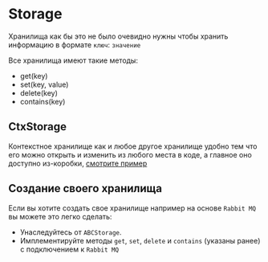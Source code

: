 # Storage

Хранилища как бы это не было очевидно нужны чтобы хранить информацию в формате `ключ`: `значение`

Все хранилища имеют такие методы:

* get(key)
* set(key, value)
* delete(key)
* contains(key)

## CtxStorage

Контекстное хранилище как и любое другое хранилище удобно тем что его можно открыть и изменить из любого места в коде, а главное оно доступно из-коробки, [смотрите пример](https://github.com/timoniq/vkbottle/blob/master/examples/low-level/ctx_storage_example.py)

## Создание своего хранилища

Если вы хотите создать свое хранилище например на основе `Rabbit MQ` вы можете это легко сделать:

* Унаследуйтесь от `ABCStorage`.
* Имплементируйте методы `get`, `set`, `delete` и `contains` (указаны ранее) c подключением к `Rabbit MQ`
